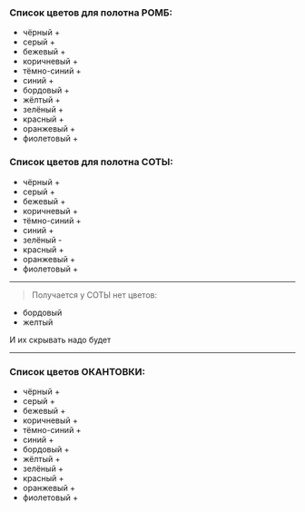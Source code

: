 ### Список цветов для полотна РОМБ:

- чёрный +
- серый +
- бежевый +
- коричневый +
- тёмно-синий +
- синий +
- бордовый +
- жёлтый +
- зелёный +
- красный +
- оранжевый +
- фиолетовый +
 
### Список цветов для полотна СОТЫ:

- чёрный +
- серый +
- бежевый +
- коричневый +
- тёмно-синий +
- синий +
- зелёный -
- красный +
- оранжевый +
- фиолетовый +

---

> Получается у СОТЫ нет цветов:

- бордовый
- желтый

И их скрывать надо будет

---
 
### Список цветов ОКАНТОВКИ:
- чёрный +
- серый +
- бежевый +
- коричневый +
- тёмно-синий +
- синий +
- бордовый +
- жёлтый +
- зелёный +
- красный +
- оранжевый +
- фиолетовый +

